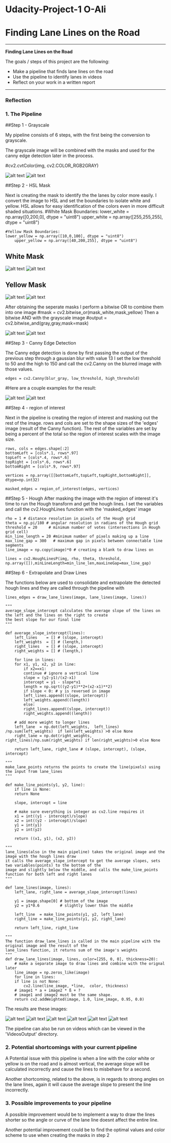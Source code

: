 # Udacity-Project-1 O-Ali

# **Finding Lane Lines on the Road** 
---

**Finding Lane Lines on the Road**

The goals / steps of this project are the following:
* Make a pipeline that finds lane lines on the road
* Use the pipeline to identify lanes in videos
* Reflect on your work in a written report


[//]: # (Image References)

[image1]: ./Images/CannyEdge/CannyEdges_solidWhiteCurve.jpg "solidWhiteCurve.jpg"
[image2]: ./Images/CannyEdge/CannyEdges_solidYellowCurve.jpg "solidYellowCurve.jpg"

[image3]: ./Images/Grayscale/GrayScale_solidYellowCurve.jpg "solidYellowCurve.jpg"
[image4]: ./Images/Grayscale/GrayScale_solidWhiteCurve.jpg "solidWhiteCurve.jpg"

[image5]: ./Images/HSLMask/mask_white_solidWhiteRight.jpg "solidWhiteRight.jpg"
[image6]: ./Images/HSLMask/mask_white_solidWhiteCurve.jpg "solidWhiteCurve.jpg"

[image7]: ./Images/HSLMask/mask_yellow_solidYellowCurve.jpg "solidYellowCurve.jpg"
[image8]: ./Images/HSLMask/mask_yellow_solidYellowCurve2.jpg "solidYellowCurve2.jpg"

[image16]: ./Images/FinalResult/solidYellowCurve.jpg "solidYellowCurve.jpg"
[image9]: ./Images/FinalResult/solidWhiteCurve.jpg "solidWhiteCurve.jpg"
[image10]: ./Images/FinalResult/solidWhiteRight.jpg "solidWhiteRight.jpg"
[image11]: ./Images/FinalResult/solidYellowCurve2.jpg "solidYellowCurve2.jpg"
[image12]: ./Images/FinalResult/solidYellowLeft.jpg "solidYellowLeft.jpg"
[image13]: ./Images/FinalResult/whiteCarLaneSwitch.jpg "whiteCarLaneSwitch.jpg"

[image14]: ./Images/grayANDhsl/GandHSL_solidYellowLeft.jpg "solidYellowLeft"
[image15]: ./Images/grayANDhsl/GandHSL_solidWhiteCurve.jpg "solidWhiteCurve.jpg"

---

### Reflection

### 1. The Pipeline

##Step 1 - Grayscale

My pipeline consists of 6 steps, with the first being the conversion to grayscale.

The grayscale image will be combined with the masks and used for the canny edge detection later in the process.

#cv2.cvtColor(img, cv2.COLOR_RGB2GRAY)

![alt text][image3] ![alt text][image4]

##Step 2 - HSL Mask

Next is creating the mask to identify the the lanes by color more easily.
I convert the image to HSL and set the boundaries to isolate white and yellow. HSL allows for easy identification of the colors even in more difficult shaded situations.
	#White Mask Boundaries:
	lower_white = np.array([0,200,0], dtype = "uint8")
	upper_white = np.array([255,255,255], dtype = "uint8")

	#Yellow Mask Boundaries:
	lower_yellow = np.array([10,0,100], dtype = "uint8")
    	upper_yellow = np.array([40,200,255], dtype = "uint8")

## White Mask
![alt text][image5] ![alt text][image6]
## Yellow Mask
![alt text][image7] ![alt text][image8]

After obtaining the seperate masks I perform a bitwise OR to combine them into one image
	#mask = cv2.bitwise_or(mask_white,mask_yellow)
Then a bitwise AND with the grayscale image
	#output = cv2.bitwise_and(gray,gray,mask=mask)

![alt text][image14] ![alt text][image15]

##Step 3 - Canny Edge Detection

The Canny edge detection is done by first passing the output of the previous step through a gaussian blur with value 13
I set the low threshold to 50 and the high to 150 and call the cv2.Canny on the blurred image with those values.

	edges = cv2.Canny(blur_gray, low_threshold, high_threshold)
	
#Here are a couple examples for the result:

![alt text][image1] ![alt text][image2]

##Step 4 - region of interest

Next in the pipeline is creating the region of interest and masking out the rest of the image.
rows and cols are set to the shape sizes of the 'edges' image (result of the Canny function). The rest of the variables are set by being a percent of the
total so the region of interest scales with the image size.

	rows, cols = edges.shape[:2]
	bottomLeft = [cols*.1, rows*.97]
	topLeft = [cols*.4, rows*.6]
	topRight = [cols*.6, rows*.6]
	bottomRight = [cols*.9, rows*.97]

	vertices = np.array([[bottomLeft,topLeft,topRight,bottomRight]], dtype=np.int32)

	masked_edges = region_of_interest(edges, vertices)


##Step 5 - Hough
After masking the image with the region of interest it's time to run the Hough transform and get the hough lines. I set the variables and call the 
cv2.HoughLines function with the 'masked_edges' image

	rho = 1 # distance resolution in pixels of the Hough grid
	theta = np.pi/180 # angular resolution in radians of the Hough grid
	threshold = 20     # minimum number of votes (intersections in Hough grid cell)
	min_line_length = 20 #minimum number of pixels making up a line
	max_line_gap = 300   # maximum gap in pixels between connectable line segments
	line_image = np.copy(image)*0 # creating a blank to draw lines on

	lines = cv2.HoughLinesP(img, rho, theta, threshold, np.array([]),minLineLength=min_line_len,maxLineGap=max_line_gap)

##Step 6 - Extrapolate and Draw Lines


The functions below are used to consolidate and extrapolate the detected hough lines and they are called through the pipeline with

	lines_edges = draw_lane_lines(image, lane_lines(image, lines))
	
	"""
	average_slope_intercept calculates the average slope of the lines on the left and the lines on the right to create 
	the best slope for our final line
	"""

	def average_slope_intercept(lines):
	    left_lines    = [] # (slope, intercept)
	    left_weights  = [] # (length,)
	    right_lines   = [] # (slope, intercept)
	    right_weights = [] # (length,)

	    for line in lines:
		for x1, y1, x2, y2 in line:
		    if x2==x1:
			continue # ignore a vertical line
		    slope = (y2-y1)/(x2-x1)
		    intercept = y1 - slope*x1
		    length = np.sqrt((y2-y1)**2+(x2-x1)**2)
		    if slope < 0: # y is reversed in image
			left_lines.append((slope, intercept))
			left_weights.append((length))
		    else:
			right_lines.append((slope, intercept))
			right_weights.append((length))

	    # add more weight to longer lines    
	    left_lane  = np.dot(left_weights,  left_lines) /np.sum(left_weights)  if len(left_weights) >0 else None
	    right_lane = np.dot(right_weights, right_lines)/np.sum(right_weights) if len(right_weights)>0 else None

	    return left_lane, right_lane # (slope, intercept), (slope, intercept)

	"""
	make_lane_points returns the points to create the line(pixels) using the input from lane_lines
	"""

	def make_line_points(y1, y2, line):
	    if line is None:
		return None

	    slope, intercept = line

	    # make sure everything is integer as cv2.line requires it
	    x1 = int((y1 - intercept)/slope)
	    x2 = int((y2 - intercept)/slope)
	    y1 = int(y1)
	    y2 = int(y2)

	    return ((x1, y1), (x2, y2))

	"""    
	lane_lines(also in the main pipeline) takes the original image and the image with the hough lines draw
	it calls the average_slope_intercept to get the average slopes, sets two variables(points) to the bottom of the 
	image and slightly below the middle, and calls the make_line_points function for both left and right lanes
	"""

	def lane_lines(image, lines):
	    left_lane, right_lane = average_slope_intercept(lines)

	    y1 = image.shape[0] # bottom of the image
	    y2 = y1*0.6         # slightly lower than the middle

	    left_line  = make_line_points(y1, y2, left_lane)
	    right_line = make_line_points(y1, y2, right_lane)

	    return left_line, right_line

	"""
	The function draw_lane_lines is called in the main pipeline with the original image and the result of the
	lane_lines function, it returns sum of the image's weights
	"""    
	def draw_lane_lines(image, lines, color=[255, 0, 0], thickness=20):
	    # make a separate image to draw lines and combine with the orignal later
	    line_image = np.zeros_like(image)
	    for line in lines:
		if line is not None:
		    cv2.line(line_image, *line,  color, thickness)
	    # image1 * a + image2 * ß + ?
	    # image1 and image2 must be the same shape.
	    return cv2.addWeighted(image, 1.0, line_image, 0.95, 0.0)

The results are these images:

![alt text][image16] ![alt text][image9]
![alt text][image10] ![alt text][image11]
![alt text][image12] ![alt text][image13]

The pipeline can also be run on videos which can be viewed in the 'VideosOutput' directory.

### 2. Potential shortcomings with your current pipeline


A Potential issue with this pipeline is when a line with the color white or yellow is on the road and is almost vertical, the average slope
will be calculated incorrectly and cause the lines to misbehave for a second.

Another shortcoming, related to the above, is in regards to strong angles on the lane lines, again it will cause the average slope to present the line
incorrectly.


### 3. Possible improvements to your pipeline

A possible improvement would be to implement a way to draw the lines shorter so the angle or curve of the lane line doesnt affect the entire line.

Another potential improvement could be to find the optimal values and color scheme to use when creating the masks in step 2
